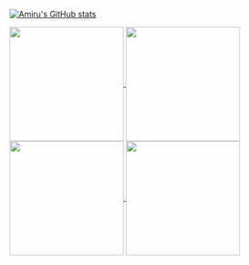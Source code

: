 [![Amiru's GitHub stats](https://github-readme-stats.vercel.app/api?username=notamiru)](https://github.com/anuraghazra/github-readme-stats)

<a href="https://github.com/anuraghazra/github-readme-stats#gh-dark-mode-only">
  <img height=200 align="center" src="https://github-readme-stats.vercel.app/api?username=notamiru&include_all_commits=true&number_format=long&show_icons=true&bg_color=121214&title_color=666cff&icon_color=666cff&border_color=1e1e1e&border_radius=8" />
</a>
<a href="https://github.com/anuraghazra/github-readme-stats#gh-light-mode-only">
  <img height=200 align="center" src="https://github-readme-stats.vercel.app/api?username=notamiru&include_all_commits=true&number_format=long&show_icons=true&bg_color=fafafa&title_color=666cff&icon_color=666cff&border_color=bcbcbc&border_radius=8" />
</a>

<a href="https://github.com/anuraghazra/convoychat#gh-dark-mode-only">
  <img height=200 align="center" src="https://github-readme-stats.vercel.app/api/top-langs?username=notamiru&card_width=280&bg_color=121214&title_color=666cff&border_color=1e1e1e&border_radius=8" />
</a>
<a href="https://github.com/anuraghazra/convoychat#gh-light-mode-only">
  <img height=200 align="center" src="https://github-readme-stats.vercel.app/api/top-langs?username=notamiru&card_width=280&bg_color=fafafa&title_color=666cff&border_color=bcbcbc&border_radius=8" />
</a>

